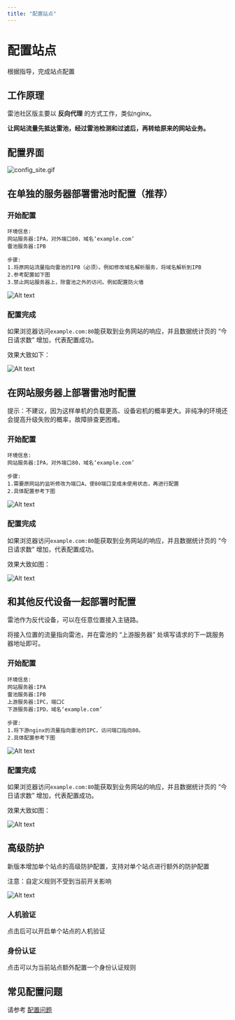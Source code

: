 ```yaml
---
title: "配置站点"
---
```


# 配置站点

根据指导，完成站点配置

## 工作原理

雷池社区版主要以 **反向代理** 的方式工作，类似nginx。

**让网站流量先抵达雷池，经过雷池检测和过滤后，再转给原来的网站业务。**

## 配置界面

![config_site.gif](/images/gif/config_site.gif)

## 在单独的服务器部署雷池时配置（推荐）

### 开始配置

```shell
环境信息:
网站服务器:IPA，对外端口80，域名‘example.com’
雷池服务器:IPB

步骤:
1.将原网站流量指向雷池的IPB（必须）。例如修改域名解析服务，将域名解析到IPB
2.参考配置如下图
3.禁止网站服务器上，除雷池之外的访问。例如配置防火墙
```

![Alt text](/images/docs/guide_config/config_site2.png)

### 配置完成

如果浏览器访问`example.com:80`能获取到业务网站的响应，并且数据统计页的 “今日请求数” 增加，代表配置成功。


效果大致如下：

![Alt text](/images/docs/guide_config/deploy_on_separate_server.svg)

## 在网站服务器上部署雷池时配置

提示：不建议，因为这样单机的负载更高、设备宕机的概率更大。非纯净的环境还会提高升级失败的概率，故障排查更困难。

### 开始配置

```shell
环境信息:
网站服务器:IPA，对外端口80，域名‘example.com’

步骤:
1.需要原网站的监听修改为端口A，使80端口变成未使用状态，再进行配置
2.具体配置参考下图
```

![Alt text](/images/docs/guide_config/config_site1.png)

<!-- ### 参考视频

<video width="640" height="360" controls id="mp4" src="https://chaitin-marketing-public.oss-cn-beijing.aliyuncs.com/chaitin-website/safeline.mp4" type="video/mp4">

</video> -->

### 配置完成

如果浏览器访问`example.com:80`能获取到业务网站的响应，并且数据统计页的 “今日请求数” 增加，代表配置成功。

效果大致如图：

![Alt text](/images/docs/guide_config/deploy_on_web_server.svg)

## 和其他反代设备一起部署时配置

雷池作为反代设备，可以在任意位置接入主链路。

将接入位置的流量指向雷池，并在雷池的 “上游服务器” 处填写请求的下一跳服务器地址即可。

### 开始配置

```shell
环境信息:
网站服务器:IPA
雷池服务器:IPB
上游服务器:IPC，端口C
下游服务器:IPD，域名‘example.com’

步骤:
1.将下游nginx的流量指向雷池的IPC，访问端口指向80。
2.具体配置参考下图
```

![Alt text](/images/docs/guide_config/config_site3.png)

### 配置完成

如果浏览器访问`example.com:80`能获取到业务网站的响应，并且数据统计页的 “今日请求数” 增加，代表配置成功。

效果大致如图：

![Alt text](/images/docs/guide_config/deploy_with_other_server.png)


## 高级防护

新版本增加单个站点的高级防护配置，支持对单个站点进行额外的防护配置

注意：自定义规则不受到当前开关影响

![Alt text](/images/docs/guide_config/config_site4.png)

### 人机验证

点击后可以开启单个站点的人机验证

### 身份认证

点击可以为当前站点额外配置一个身份认证规则


## 常见配置问题

请参考 [配置问题](/faq/config)
